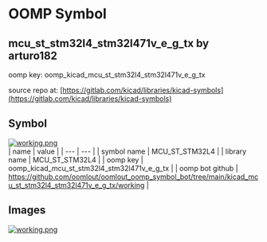 # OOMP Symbol  
## mcu_st_stm32l4_stm32l471v_e_g_tx  by arturo182  
  
oomp key: oomp_kicad_mcu_st_stm32l4_stm32l471v_e_g_tx  
  
source repo at: [https://gitlab.com/kicad/libraries/kicad-symbols](https://gitlab.com/kicad/libraries/kicad-symbols)  
## Symbol  
  
[![working.png](working_600.png)](working.png)  
| name | value | 
| --- | --- | 
| symbol name | MCU_ST_STM32L4 | 
| library name | MCU_ST_STM32L4 | 
| oomp key | oomp_kicad_mcu_st_stm32l4_stm32l471v_e_g_tx | 
| oomp bot github | https://github.com/oomlout/oomlout_oomp_symbol_bot/tree/main/kicad_mcu_st_stm32l4_stm32l471v_e_g_tx/working | 
## Images  
  
[![working.png](working_140.png)](working.png)  
